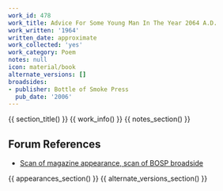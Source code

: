 ```yaml
---
work_id: 478
work_title: Advice For Some Young Man In The Year 2064 A.D.
work_written: '1964'
written_date: approximate
work_collected: 'yes'
work_category: Poem
notes: null
icon: material/book
alternate_versions: []
broadsides:
- publisher: Bottle of Smoke Press
  pub_date: '2006'
---
```


{{ section_title() }}
{{ work_info() }}
{{ notes_section() }}
## Forum References
- [Scan of magazine appearance, scan of BOSP broadside](https://bukowskiforum.com/showthread.php?t=363)

{{ appearances_section() }}
{{ alternate_versions_section() }}